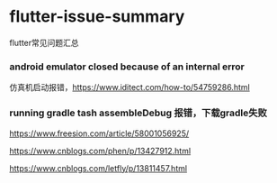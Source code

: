 # flutter-issue-summary

flutter常见问题汇总

### android emulator closed because of an internal error

仿真机启动报错，https://www.iditect.com/how-to/54759286.html

### running gradle tash assembleDebug 报错，下载gradle失败

https://www.freesion.com/article/58001056925/

https://www.cnblogs.com/phen/p/13427912.html

https://www.cnblogs.com/letfly/p/13811457.html
